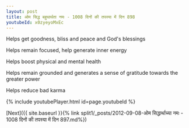 ```yaml
---
layout: post
title: ओम सिद्ध बहुथार्थता नमः - 1008 दिनों की तपस्या में दिन 898
youtubeId: x0zyeyoMxEc
---
```

 
 
Helps get goodness, bliss and peace and God's blessings
 
Helps remain focused, help generate inner energy 
 
Helps boost physical and mental health 
 
Helps remain grounded and generates a sense of gratitude towards the greater power 
 
Helps reduce bad karma
 
 
 
 


{% include youtubePlayer.html id=page.youtubeId %}
 
[Next]({{ site.baseurl }}{% link  split1/_posts/2012-09-08-ओम सिद्धार्थाच्या नमः - 1008 दिनों की तपस्या में दिन 897.md%})
 
